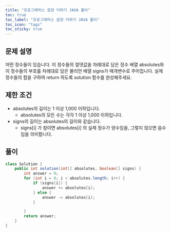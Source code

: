 ```yaml
---
title: "프로그래머스 음양 더하기 JAVA 풀이"
toc: true
toc_label: "프로그래머스 음양 더하기 JAVA 풀이"
toc_icon: "tags"
toc_sticky: true
---
```

## 문제 설명
어떤 정수들이 있습니다. 이 정수들의 절댓값을 차례대로 담은 정수 배열 absolutes와 이 정수들의 부호를 차례대로 담은 불리언 배열 signs가 매개변수로 주어집니다. 실제 정수들의 합을 구하여 return 하도록 solution 함수를 완성해주세요.

## 제한 조건
- absolutes의 길이는 1 이상 1,000 이하입니다.
  - absolutes의 모든 수는 각각 1 이상 1,000 이하입니다.
- signs의 길이는 absolutes의 길이와 같습니다.
  - signs[i] 가 참이면 absolutes[i] 의 실제 정수가 양수임을, 그렇지 않으면 음수임을 의미합니다.

## 풀이
```java
class Solution {
    public int solution(int[] absolutes, boolean[] signs) {
        int answer = 0;
        for (int i = 0; i < absolutes.length; i++) {
            if (signs[i]) {
                answer += absolutes[i];
            } else {
                answer -= absolutes[i];
            }

        }
        return answer;
    }
}
```
